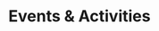 ---
permalink: /events/
title: "Events & Activities"
excerpt: "About Us"
author_profile: true
redirect_from: 
  - /events/
  - /events.html
---